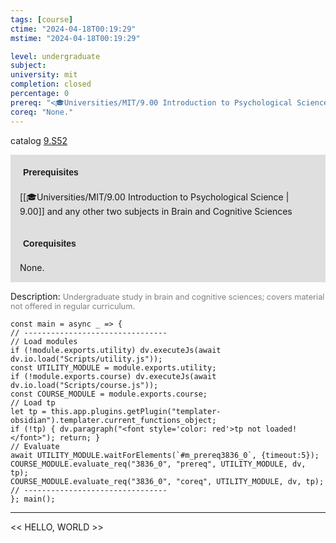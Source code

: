 ```yaml
---
tags: [course]
ctime: "2024-04-18T00:19:29"
mstime: "2024-04-18T00:19:29"

level: undergraduate
subject: 
university: mit
completion: closed
percentage: 0
prereq: "<🎓Universities/MIT/9.00 Introduction to Psychological Science> and any other two subjects in Brain and Cognitive Sciences"
coreq: "None."
---
```


catalog [9.S52](http://student.mit.edu/catalog/m9b.html#9.S52)

<span style="display: block; padding: 15px; background-color: rgb(100, 100, 100, 0.2);"><font id="m_prereq3836_0" style="display: block; font-family: Arial, sans-serif; font-weight: bold; padding: 5px">Prerequisites</font><br><span id="prereq3836_0">[[🎓Universities/MIT/9.00 Introduction to Psychological Science | 9.00]] and any other two subjects in Brain and Cognitive Sciences</span></span>
<span style="display: block; padding: 15px; background-color: rgb(100, 100, 100, 0.2);"><font id="m_coreq3836_0" style="display: block; font-family: Arial, sans-serif; font-weight: bold; padding: 5px">Corequisites</font><br><span id="coreq3836_0">None.</span></span>

<font style="">Description:</font>
<font style="color: grey; font-size: 0.8rem;">Undergraduate study in brain and cognitive sciences; covers material not offered in regular curriculum.</font>

```dataviewjs
const main = async _ => {
// --------------------------------
// Load modules
if (!module.exports.utility) dv.executeJs(await dv.io.load("Scripts/utility.js"));
const UTILITY_MODULE = module.exports.utility;
if (!module.exports.course) dv.executeJs(await dv.io.load("Scripts/course.js"));
const COURSE_MODULE = module.exports.course;
// Load tp
let tp = this.app.plugins.getPlugin("templater-obsidian").templater.current_functions_object;
if (!tp) { dv.paragraph("<font style='color: red'>tp not loaded!</font>"); return; }
// Evaluate
await UTILITY_MODULE.waitForElements(`#m_prereq3836_0`, {timeout:5});
COURSE_MODULE.evaluate_req("3836_0", "prereq", UTILITY_MODULE, dv, tp);
COURSE_MODULE.evaluate_req("3836_0", "coreq", UTILITY_MODULE, dv, tp);
// --------------------------------
}; main();
```

---

<< HELLO, WORLD >>
